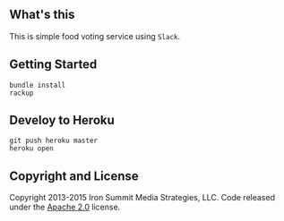 ## What's this
This is simple food voting service using `Slack`.

## Getting Started
```
bundle install
rackup
```

## Develoy to Heroku
```
git push heroku master
heroku open
```


## Copyright and License

Copyright 2013-2015 Iron Summit Media Strategies, LLC. Code released under the [Apache 2.0](https://github.com/IronSummitMedia/startbootstrap-thumbnail-gallery/blob/gh-pages/LICENSE) license.